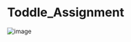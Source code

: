 # Toddle_Assignment

![image](https://github.com/kishanakbari8888/Toddle_Assignment/assets/88237282/cbfb1d35-1bc3-4dc3-a4fd-3d46ed4a542b)
